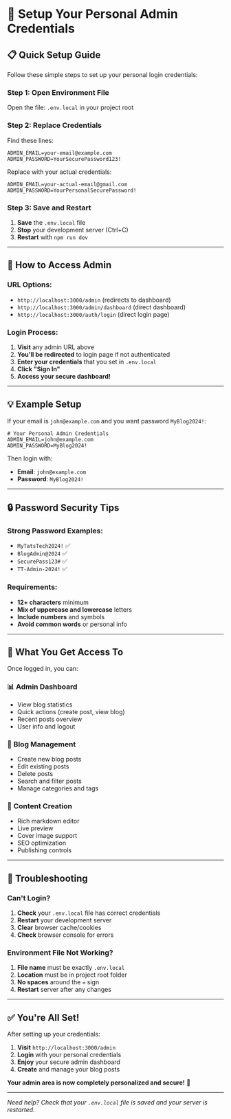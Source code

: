 # 🔐 Setup Your Personal Admin Credentials

## 📋 **Quick Setup Guide**

Follow these simple steps to set up your personal login credentials:

### **Step 1: Open Environment File**
Open the file: `.env.local` in your project root

### **Step 2: Replace Credentials**
Find these lines:
```env
ADMIN_EMAIL=your-email@example.com
ADMIN_PASSWORD=YourSecurePassword123!
```

Replace with your actual credentials:
```env
ADMIN_EMAIL=your-actual-email@gmail.com
ADMIN_PASSWORD=YourPersonalSecurePassword!
```

### **Step 3: Save and Restart**
1. **Save** the `.env.local` file
2. **Stop** your development server (Ctrl+C)
3. **Restart** with `npm run dev`

---

## 🚀 **How to Access Admin**

### **URL Options:**
- `http://localhost:3000/admin` (redirects to dashboard)
- `http://localhost:3000/admin/dashboard` (direct dashboard)
- `http://localhost:3000/auth/login` (direct login page)

### **Login Process:**
1. **Visit** any admin URL above
2. **You'll be redirected** to login page if not authenticated
3. **Enter your credentials** that you set in `.env.local`
4. **Click "Sign In"**
5. **Access your secure dashboard!**

---

## 💡 **Example Setup**

If your email is `john@example.com` and you want password `MyBlog2024!`:

```env
# Your Personal Admin Credentials
ADMIN_EMAIL=john@example.com
ADMIN_PASSWORD=MyBlog2024!
```

Then login with:
- **Email**: `john@example.com`
- **Password**: `MyBlog2024!`

---

## 🔒 **Password Security Tips**

### **Strong Password Examples:**
- `MyTatsTech2024!` ✅
- `BlogAdmin@2024` ✅
- `SecurePass123#` ✅
- `TT-Admin-2024!` ✅

### **Requirements:**
- **12+ characters** minimum
- **Mix of uppercase and lowercase** letters
- **Include numbers** and symbols
- **Avoid common words** or personal info

---

## 🎯 **What You Get Access To**

Once logged in, you can:

### **📊 Admin Dashboard**
- View blog statistics
- Quick actions (create post, view blog)
- Recent posts overview
- User info and logout

### **📝 Blog Management**
- Create new blog posts
- Edit existing posts
- Delete posts
- Search and filter posts
- Manage categories and tags

### **🎨 Content Creation**
- Rich markdown editor
- Live preview
- Cover image support
- SEO optimization
- Publishing controls

---

## 🚨 **Troubleshooting**

### **Can't Login?**
1. **Check** your `.env.local` file has correct credentials
2. **Restart** your development server
3. **Clear** browser cache/cookies
4. **Check** browser console for errors

### **Environment File Not Working?**
1. **File name** must be exactly `.env.local`
2. **Location** must be in project root folder
3. **No spaces** around the `=` sign
4. **Restart** server after any changes

---

## ✅ **You're All Set!**

After setting up your credentials:

1. **Visit** `http://localhost:3000/admin`
2. **Login** with your personal credentials
3. **Enjoy** your secure admin dashboard
4. **Create** and manage your blog posts

**Your admin area is now completely personalized and secure!** 🎉

---

*Need help? Check that your `.env.local` file is saved and your server is restarted.*
